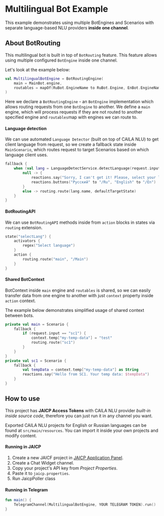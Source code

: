 # Multilingual Bot Example

This example demonstrates using multiple BotEngines and Scenarios with separate language-based NLU providers **inside
one channel**.

## About BotRouting

This multilingual bot is built in top of `BotRouting` feature. This feature allows using multiple configured `BotEngine`
inside one channel.

Let's look at the example below:

```kotlin
val MultilingualBotEngine = BotRoutingEngine(
    main = MainBot.engine,
    routables = mapOf(RuBot.EngineName to RuBot.Engine, EnBot.EngineName to EnBot.Engine)
)
```

Here we declare a `BotRoutingEngine` - an `BotEngine` implementation which allows routing requests from one `BotEngine`
to another. We define a `main` engine, which will process requests if they are not routed to another specified engine
and `routables`map with engines we can route to.

#### Language detection

We can use automated `Language Detector` (built on top of CAILA NLU) to get client language from request, so we create a
fallback state inside `MainScenario`, which routes request to target Scenarios based on which language client uses.

```kotlin
fallback {
    when (val lang = LanguageDetectService.detectLanguage(request.input)) {
        null -> {
            reactions.say("Sorry, I can't get it! Please, select your language")
            reactions.buttons("Русский" to "/Ru", "English" to "/En")
        }
        else -> routing.route(lang.name, defaultTargetState)
    }
}
```

#### BotRoutingAPI

We can use `BotRoutingAPI` methods inside from `action` blocks in states via `routing` extension.

```kotlin
state("selectLang") {
    activators {
        regex("Select language")
    }
    action {
        routing.route("main", "/Main")
    }
}
```

#### Shared BotContext

BotContext inside `main` engine and `routables` is shared, so we can easily transfer data from one engine to another
with just `context` property inside `action` context.

The example below demonstrates simplified usage of shared context between bots.

```kotlin
private val main = Scenario {
    fallback {
        if (request.input == "sc1") {
            context.temp["my-temp-data"] = "test"
            routing.route("sc1")
        }
    }
}
private val sc1 = Scenario {
    fallback {
        val tempData = context.temp["my-temp-data"] as String
        reactions.say("Hello from SC1. Your temp data: $tempData")
    }
}
```

## How to use

This project has **JAICP Access Tokens** with CAILA NLU provider _built-in inside source code_, therefore you can just
run it in any channel you want.

Exported CAILA NLU projects for English or Russian languages can be found at `src/main/resources`. You can import it
inside your own projects and modify content.

#### Running in JAICP

1. Create a new JAICF project in [JAICP Application Panel](https://app.jaicp.com).
2. Create a Chat Widget channel.
3. Copy your project's API key from _Project Properties_.
4. Paste it to `jaicp.properties`.
5. Run JaicpPoller class

#### Running in Telegram

```kotlin
fun main() {
    TelegramChannel(MultilingualBotEngine, YOUR TELEGRAM TOKEN).run()
}
```
